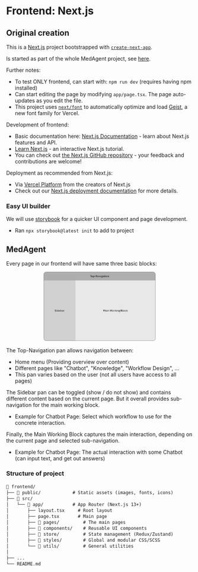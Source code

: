 # Frontend: Next.js

## Original creation
This is a [Next.js](https://nextjs.org) project bootstrapped with [`create-next-app`](https://nextjs.org/docs/app/api-reference/cli/create-next-app).

Is started as part of the whole MedAgent project, see [here](../README.md#installation).

Further notes:
- To test ONLY frontend, can start with: `npm run dev` (requires having npm installed)
- Can start editing the page by modifying `app/page.tsx`. The page auto-updates as you edit the file.
- This project uses [`next/font`](https://nextjs.org/docs/app/building-your-application/optimizing/fonts) to automatically optimize and load [Geist](https://vercel.com/font), a new font family for Vercel.

Development of frontend:
- Basic documentation here: [Next.js Documentation](https://nextjs.org/docs) - learn about Next.js features and API.
- [Learn Next.js](https://nextjs.org/learn) - an interactive Next.js tutorial.
- You can check out [the Next.js GitHub repository](https://github.com/vercel/next.js) - your feedback and contributions are welcome!

Deployment as recommended from Next.js:
- Via [Vercel Platform](https://vercel.com/new?utm_medium=default-template&filter=next.js&utm_source=create-next-app&utm_campaign=create-next-app-readme) from the creators of Next.js
- Check out our [Next.js deployment documentation](https://nextjs.org/docs/app/building-your-application/deploying) for more details.

### Easy UI builder
We will use [storybook](https://storybook.js.org/docs) for a quicker UI component and page development.
- Ran `npx storybook@latest init` to add to project

## MedAgent
Every page in our frontend will have same three basic blocks:

<!--suppress CheckImageSize -->
<center><img src="assets/visualization_frontend/frontend_blocks.png" width="60%" alt="basic blocks"></center>

The Top-Navigation pan allows navigation between:
- Home menu (Providing overview over content)
- Different pages like "Chatbot", "Knowledge", "Workflow Design", ...
- This pan varies based on the user (not all users have access to all pages)

The Sidebar pan can be toggled (show / do not show) and contains different content based on the current page. But it overall provides sub-navigation for the main working block.
- Example for Chatbot Page: Select which workflow to use for the concrete interaction.

Finally, the Main Working Block captures the main interaction, depending on the current page and selected sub-navigation.
- Example for Chatbot Page: The actual interaction with some Chatbot (can input text, and get out answers)

### Structure of project
```
📁 frontend/
├── 📁 public/            # Static assets (images, fonts, icons)
├── 📁 src/               
│   └── 📁 app/           # App Router (Next.js 13+)
│       ├── layout.tsx     # Root layout
│       ├── page.tsx       # Main page
│       ├── 📁 pages/         # The main pages
│       ├── 📁 components/    # Reusable UI components
│       ├── 📁 store/         # State management (Redux/Zustand)
│       ├── 📁 styles/        # Global and modular CSS/SCSS
│       └── 📁 utils/         # General utilities
│
├── ...
└── README.md
```

